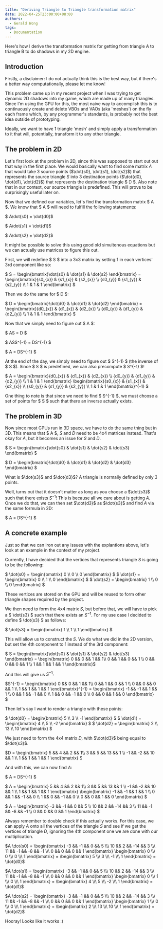```yaml
---
title: "Deriving Triangle to Triangle transformation matrix"
date: 2022-04-25T23:00:00+08:00
authors:
  - Gerald Wong
tags:
  - Documentation
---
```


Here's how I derive the transformation matrix for getting from triangle A to triangle B to do shadows in my 2D engine.

<!--more-->

## Introduction

Firstly, a disclaimer: I do not actually think this is the best way, but if there's a better way computationally, please let me know!

This problem came up in my recent project when I was trying to get dynamic 2D shadows into my game, which are made up of many triangles. 
Since I'm using the GPU for this, the most naive way to accomplish this is to continuously create and delete VBOs and VAOs (aka 'meshes') on the fly each frame which, by any programmer's standards, is probably not the best idea outside of prototyping.

Ideally, we want to have 1 triangle 'mesh' and simply apply a transformation to it that will, potentially, transform it to any other triangle.

## The problem in 2D
Let's first look at the problem in 2D, since this was supposed to start out out that way in the first place. 
We would basically want to find some matrix $A$ that would take 3 source points ($\dot{s0}, \dot{s1}, \dot{s2}$) that represents the source triangle $S$ into 3 destination points ($\dot{d0}, \dot{d1}, \dot{d2}$) that represents the destination triangle $ D $.
Also note that in our context, our source triangle is predefined. 
This will prove to be surprisingly useful later on.

Now that we defined our variables, let's find the transformation matrix $ A $. 
We know that $ A $ will need to fulfill the following statements:

$ A\dot{s0} = \dot{d0}$ 

$ A\dot{s1} = \dot{d1}$ 

$ A\dot{s2} = \dot{d2}$ 

It might be possible to solve this using good old simultenous equations but we can actually use matrices to figure this out. 

First, we will redefine $ S $ into a 3x3 matrix by setting 1 in each vertices' 3rd component like so:

$ S = \begin{bmatrix}\dot{s0} & \dot{s1} & \dot{s2} \end{bmatrix} = \begin{bmatrix}{s0_{x}} & {s1_{x}} & {s2_{x}} \\\ {s0_{y}} & {s1_{y}} & {s2_{y}} \\\ 1 & 1 & 1 \end{bmatrix} $

Then we do the same for $ D $: 

$ D = \begin{bmatrix}\dot{d0} & \dot{d1} & \dot{d2} \end{bmatrix} = \begin{bmatrix}{d0_{x}} & {d1_{x}} & {d2_{x}} \\\ {d0_{y}} & {d1_{y}} & {d2_{y}} \\\ 1 & 1 & 1 \end{bmatrix} $

Now that we simply need to figure out $ A $:

$ AS = D $

$ ASS^{-1} = DS^{-1} $

$ A = DS^{-1} $

At the end of the day, we simply need to figure out $ S^{-1} $ (the inverse of $ S $). 
Since $ S $ is predefined, we can also precompute $ S^{-1} $! 

$ A = \begin{bmatrix}{d0_{x}} & {d1_{x}} & {d2_{x}} \\\ {d0_{y}} & {d1_{y}} & {d2_{y}} \\\ 1 & 1 & 1 \end{bmatrix} \begin{bmatrix}{s0_{x}} & {s1_{x}} & {s2_{x}} \\\ {s0_{y}} & {s1_{y}} & {s2_{y}} \\\ 1 & 1 & 1 \end{bmatrix}^{-1} $

One thing to note is that since we need to find  $ S^{-1} $, we must choose a set of points for $ S $ such that there an inverse actually exists.

## The problem in 3D

Now since most GPUs run in 3D space, we have to do the same thing but in 3D. 
This means that $ A $, $S$ and $D$ need to be 4x4 matrices instead.
That's okay for $A$, but it becomes an issue for $S$ and $D$. 

$ S = \begin{bmatrix}\dot{s0} & \dot{s1} & \dot{s2} & \dot{s3} \end{bmatrix} $

$ D = \begin{bmatrix}\dot{d0} & \dot{d1} & \dot{d2} & \dot{d3} \end{bmatrix} $

What is $\dot{s3}$ and $\dot{d3}$?
A triangle is normally defined by only 3 points.

Well, turns out that it doesn't matter as long as you choose a $\dot{s3}$ such that there exists $S^{-1}$! 
This is because all we care about is getting $A$. 
Once we do that, we can then set $\dot{d3}$ as $\dot{s3}$ and find $A$ via the same formula in 2D:

$ A = DS^{-1} $

## A concrete example

Just so that we can iron out any issues with the explantions above, let's look at an example in the context of my project.

Currently, I have decided that the vertices that represents triangle $S$ is going to be the following:

$ \dot{s0} = \begin{bmatrix} 0 \\\ 0 \\\ 0 \end{bmatrix} $
$ \dot{s1} = \begin{bmatrix} 0 \\\ 1 \\\ 0 \end{bmatrix} $
$ \dot{s2} = \begin{bmatrix} 1 \\\ 0 \\\ 0 \end{bmatrix} $

These vertices are stored on the GPU and will be reused to form other triangle shapes required by the project. 

We then need to form the 4x4 matrix $S$, but before that, we will have to pick a $ \dot{s3} $ such that there exists an $S^{-1}$. 
For my use case I decided to define $ \dot{s3} $ as follows:

$ \dot{s3} = \begin{bmatrix} 1 \\\ 1 \\\ 1 \end{bmatrix} $

This will allow us to construct the $S$. We do what we did in the 2D version, but set the 4th component to 1 instead of the 3rd component:

$ S = \begin{bmatrix}\dot{s0} & \dot{s1} & \dot{s2} & \dot{s3} \end{bmatrix} = \begin{bmatrix} 0 && 0 && 1 && 1\\\ 0 && 1 && 0 && 1 \\\ 0 && 0 && 0 && 1 \\\ 1 && 1 && 1 && 1 \end{bmatrix}$

And this will give us $S^{-1}$:

$S^{-1} = 
\begin{bmatrix} 
  0 && 0 && 1 && 1\\\ 
  0 && 1 && 0 && 1 \\\ 
  0 && 0 && 0 && 1 \\\ 
  1 && 1 && 1 && 1 
\end{bmatrix}^{-1} = 
\begin{bmatrix} 
  -1 && -1 && 1 && 1 \\\ 
  0 && 1 && -1 && 0 \\\ 
  1 && 0 && -1 && 0 \\\ 
  0 && 0 && 1 && 0 
\end{bmatrix}  
$

Then let's say I want to render a triangle with these points:

$ \dot{d0} = \begin{bmatrix} 5 \\\ 3 \\\ -1 \end{bmatrix} $
$ \dot{d1} = \begin{bmatrix} 4 \\\ 5 \\\ -2 \end{bmatrix} $
$ \dot{d2} = \begin{bmatrix} 2 \\\ 13 \\\ 10 \end{bmatrix} $

We just need to form the 4x4 matrix $D$, with $\dot{d3}$ being equal to $\dot{s3}$.

$D = 
\begin{bmatrix} 
  5 && 4  && 2  && 1\\\ 
  3 && 5  && 13  && 1 \\\ 
  -1 && -2 && 10  && 1 \\\ 
  1 && 1  &&  1  && 1 
\end{bmatrix}
$

And with this, we can now find $A$: 

$ A = DS^{-1} $

$ A = 
\begin{bmatrix} 
  5 && 4  && 2  && 1\\\ 
  3 && 5  && 13  && 1 \\\ 
  -1 && -2 && 10  && 1 \\\ 
  1 && 1  &&  1  && 1 
\end{bmatrix}
\begin{bmatrix} 
  -1 && -1 && 1 && 1 \\\ 
  0 && 1 && -1 && 0 \\\ 
  1 && 0 && -1 && 0 \\\ 
  0 && 0 && 1 && 0 
\end{bmatrix}  $


$ A = 
\begin{bmatrix} 
  -3 && -1 && 0 && 5 \\\ 
  10 && 2 && -14 && 3 \\\ 
  11 && -1 && -8 && -1 \\\ 
  0 && 0 && 0 && 1 
\end{bmatrix} $


Always remember to double check if this actually works.
For this case, we can apply $A$ onto all the vertices of the triangle $S$ and see if we get the vertices of triangle $D$, ignoring the 4th component one we are done with our multiplication.

$A \dot{s0} = 
\begin{bmatrix} 
  -3 && -1 && 0 && 5 \\\ 
  10 && 2 && -14 && 3 \\\ 
  11 && -1 && -8 && -1 \\\ 
  0 && 0 && 0 && 1 
\end{bmatrix}
\begin{bmatrix} 
  0  \\\ 
  0  \\\ 
  0 \\\ 
  1 
\end{bmatrix} =
\begin{bmatrix} 
  5  \\\ 
  3  \\\ 
  -1 \\\ 
  1 
\end{bmatrix} =
\dot{d0}$

$A \dot{s1} = 
\begin{bmatrix} 
  -3 && -1 && 0 && 5 \\\ 
  10 && 2 && -14 && 3 \\\ 
  11 && -1 && -8 && -1 \\\ 
  0 && 0 && 0 && 1 
\end{bmatrix}
\begin{bmatrix} 
  0  \\\ 
  1  \\\ 
  0 \\\ 
  1 
\end{bmatrix} =
\begin{bmatrix} 
  4  \\\ 
  5  \\\ 
  -2 \\\ 
  1 
\end{bmatrix} =
\dot{d1}$

$A \dot{s2} = 
\begin{bmatrix} 
  -3 && -1 && 0 && 5 \\\ 
  10 && 2 && -14 && 3 \\\ 
  11 && -1 && -8 && -1 \\\ 
  0 && 0 && 0 && 1 
\end{bmatrix}
\begin{bmatrix} 
  1  \\\ 
  0  \\\ 
  0  \\\ 
  1 
\end{bmatrix} =
\begin{bmatrix} 
  2  \\\ 
  13  \\\ 
  10 \\\ 
  1 
\end{bmatrix} =
\dot{d2}$

Hooray! Looks like it works :)





















